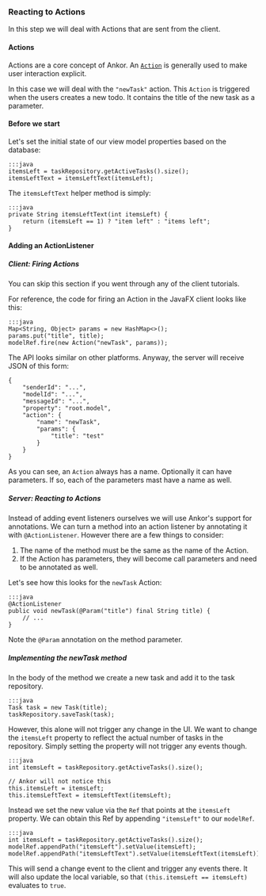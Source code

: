### Reacting to Actions

In this step we will deal with Actions that are sent from the client.

#### Actions

Actions are a core concept of Ankor.
An [`Action`][4] is generally used to make user interaction explicit.

In this case we will deal with the `"newTask"` action.
This `Action` is triggered when the users creates a new todo.
It contains the title of the new task as a parameter.

#### Before we start

Let's set the initial state of our view model properties based on the database:

    :::java
    itemsLeft = taskRepository.getActiveTasks().size();
    itemsLeftText = itemsLeftText(itemsLeft);

The `itemsLeftText` helper method is simply:

    :::java
    private String itemsLeftText(int itemsLeft) {
        return (itemsLeft == 1) ? "item left" : "items left";
    }
    
#### Adding an ActionListener

##### Client: Firing Actions

You can skip this section if you went through any of the client tutorials.

For reference, the code for firing an Action in the JavaFX client looks like this:

    :::java
    Map<String, Object> params = new HashMap<>();
    params.put("title", title);
    modelRef.fire(new Action("newTask", params));

The API looks similar on other platforms.
Anyway, the server will receive JSON of this form:

    {
        "senderId": "...",
        "modelId": "...",
        "messageId": "...",
        "property": "root.model",
        "action": {
            "name": "newTask",
            "params": {
                "title": "test"
            }
        }
    }

As you can see, an `Action` always has a name.
Optionally it can have parameters.
If so, each of the parameters mast have a name as well.

##### Server: Reacting to Actions

Instead of adding event listeners ourselves we will use Ankor's support for annotations.
We can turn a method into an action listener by annotating it with `@ActionListener`.
However there are a few things to consider:

1. The name of the method must be the same as the name of the Action.
2. If the Action has parameters, they will become call parameters and need to be annotated as well.

Let's see how this looks for the `newTask` Action:

    :::java
    @ActionListener
    public void newTask(@Param("title") final String title) {
        // ...
    }

Note the `@Param` annotation on the method parameter.

##### Implementing the newTask method

In the body of the method we create a new task and add it to the task repository.

    :::java
    Task task = new Task(title);
    taskRepository.saveTask(task);

However, this alone will not trigger any change in the UI.
We want to change the `itemsLeft` property to reflect the actual number of tasks in the repository.
Simply setting the property will not trigger any events though.

    :::java
    int itemsLeft = taskRepository.getActiveTasks().size();

    // Ankor will not notice this
    this.itemsLeft = itemsLeft;
    this.itemsLeftText = itemsLeftText(itemsLeft);

Instead we set the new value via the `Ref` that points at the `itemsLeft` property.
We can obtain this Ref by appending `"itemsLeft"` to our `modelRef`.

    :::java
    int itemsLeft = taskRepository.getActiveTasks().size();
    modelRef.appendPath("itemsLeft").setValue(itemsLeft);
    modelRef.appendPath("itemsLeftText").setValue(itemsLeftText(itemsLeft));

This will send a change event to the client and trigger any events there.
It will also update the local variable, so that `(this.itemsLeft == itemsLeft)` evaluates to `true`.

[4]: #TODOLinkToDocumentationAction

